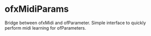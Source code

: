 # ofxMidiParams
Bridge between ofxMidi and ofParameter. Simple interface to quickly perform midi learning for ofParameters. 
